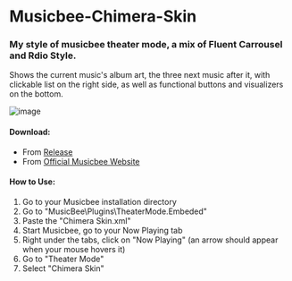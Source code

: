# Musicbee-Chimera-Skin
### My style of musicbee theater mode, a mix of Fluent Carrousel and Rdio Style.

Shows the current music's album art, the three next music after it, with clickable list on the right side, as well as functional buttons and visualizers on the bottom.

![image](https://user-images.githubusercontent.com/82582556/143687114-fca09d0e-3d16-4348-a8f1-71474ba5c3da.png)

#### Download:
- From [Release](https://github.com/InLurker/Musicbee-Chimera-Skin/releases)
- From [Official Musicbee Website](https://getmusicbee.com/addons/theater-mode/355/chimera/)

#### How to Use:
1. Go to your Musicbee installation directory
2. Go to "MusicBee\Plugins\TheaterMode.Embeded"
3. Paste the "Chimera Skin.xml"
4. Start Musicbee, go to your Now Playing tab
5. Right under the tabs, click on "Now Playing" (an arrow should appear when your mouse hovers it)
6. Go to "Theater Mode"
7. Select "Chimera Skin"
